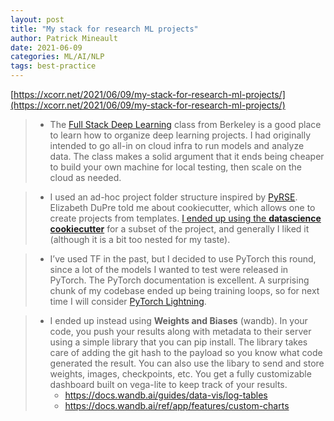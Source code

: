 ```yaml
---
layout: post
title: "My stack for research ML projects"
author: Patrick Mineault
date: 2021-06-09
categories: ML/AI/NLP
tags: best-practice
---
```

[https://xcorr.net/2021/06/09/my-stack-for-research-ml-projects/](https://xcorr.net/2021/06/09/my-stack-for-research-ml-projects/)

> - The [Full Stack Deep Learning](https://fullstackdeeplearning.com/) class from Berkeley is a good place to learn how to organize deep learning projects. I had originally intended to go all-in on cloud infra to run models and analyze data. The class makes a solid argument that it ends being cheaper to build your own machine for local testing, then scale on the cloud as needed.

> - I used an ad-hoc project folder structure inspired by [PyRSE](https://merely-useful.tech/py-rse/index.html). Elizabeth DuPre told me about cookiecutter, which allows one to create projects from templates. [I ended up using the **datascience cookiecutter**](https://drivendata.github.io/cookiecutter-data-science/) for a subset of the project, and generally I liked it (although it is a bit too nested for my taste).

> - I’ve used TF in the past, but I decided to use PyTorch this round, since a lot of the models I wanted to test were released in PyTorch. The PyTorch documentation is excellent. A surprising chunk of my codebase ended up being training loops, so for next time I will consider [PyTorch Lightning](https://www.pytorchlightning.ai/).

> - I ended up instead using **Weights and Biases** (wandb). In your code, you push your results along with metadata to their server using a simple library that you can pip install. The library takes care of adding the git hash to the payload so you know what code generated the result. You can also use the libary to send and store weights, images, checkpoints, etc. You get a fully customizable dashboard built on vega-lite to keep track of your results.
>   - https://docs.wandb.ai/guides/data-vis/log-tables
>   - https://docs.wandb.ai/ref/app/features/custom-charts

